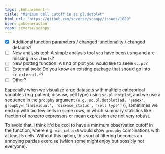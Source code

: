 ```yaml
---
tags: ,Enhancement-✨
title: "Minimum cell cutoff in sc.pl.dotplot"
html_url: "https://github.com/scverse/scanpy/issues/1829"
user: gokceneraslan
repo: scverse/scanpy
---
```


<!-- What kind of feature would you like to request? -->
- [x] Additional function parameters / changed functionality / changed defaults?
- [ ] New analysis tool: A simple analysis tool you have been using and are missing in `sc.tools`?
- [ ] New plotting function: A kind of plot you would like to seein `sc.pl`?
- [ ] External tools: Do you know an existing package that should go into `sc.external.*`?
- [ ] Other?

<!-- Please describe your wishes below: -->

Especially when we visualize large datasets with multiple categorical variables (e.g. patient, disease, cell type) using `sc.pl.dotplot`, and we use a sequence in the `groupby` argument (`e.g. sc.pl.dotplot(ad, 'genex', groupby=['individual', 'disease_status', 'cell type'])`), sometimes we end up with too few cells in some rows, in which summary statistics like fraction of nonzero expressors or mean expression are not very robust.

To avoid that, I think it'd be cool to have a minimum observation cutoff in the function, where e.g. `min_cells=5` would show `groupby` combinations with at least 5 cells. Without this option, this sort of filtering becomes an annoying pandas exercise (which some might enjoy but possibly not everyone).
